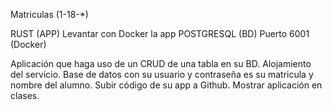 Matriculas (1-18-*)

RUST (APP)
Levantar con Docker la app
POSTGRESQL (BD)
Puerto 6001 (Docker)

Aplicación que haga uso de un CRUD de una tabla en su BD.
Alojamiento del servicio.
Base de datos con su usuario y contraseña es su matricula y nombre del alumno.
Subir código de su app a Github.
Mostrar aplicación en clases.
